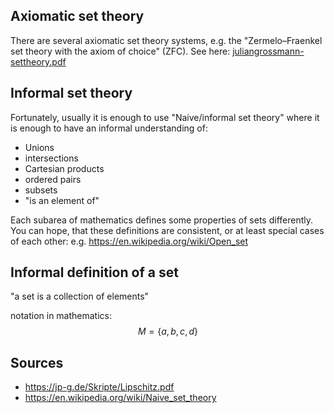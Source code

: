 
## Axiomatic set theory
There are several axiomatic set theory systems, e.g. the "Zermelo–Fraenkel set theory with the axiom of choice" (ZFC).
See here: [juliangrossmann-settheory.pdf](juliangrossmann-settheory.pdf)


## Informal set theory
Fortunately, usually it is enough to use "Naive/informal set theory" where it is enough to have an informal understanding of:
- Unions
- intersections
- Cartesian products
- ordered pairs
- subsets
- "is an element of"

Each subarea of mathematics defines some properties of sets differently. You can hope, that these definitions are consistent, or at least special cases of each other:
e.g. https://en.wikipedia.org/wiki/Open_set


## Informal definition of a set
"a set is a collection of elements"

notation in mathematics:
$$ M = \{a,b,c,d\}$$


## Sources
- https://jp-g.de/Skripte/Lipschitz.pdf
- https://en.wikipedia.org/wiki/Naive_set_theory